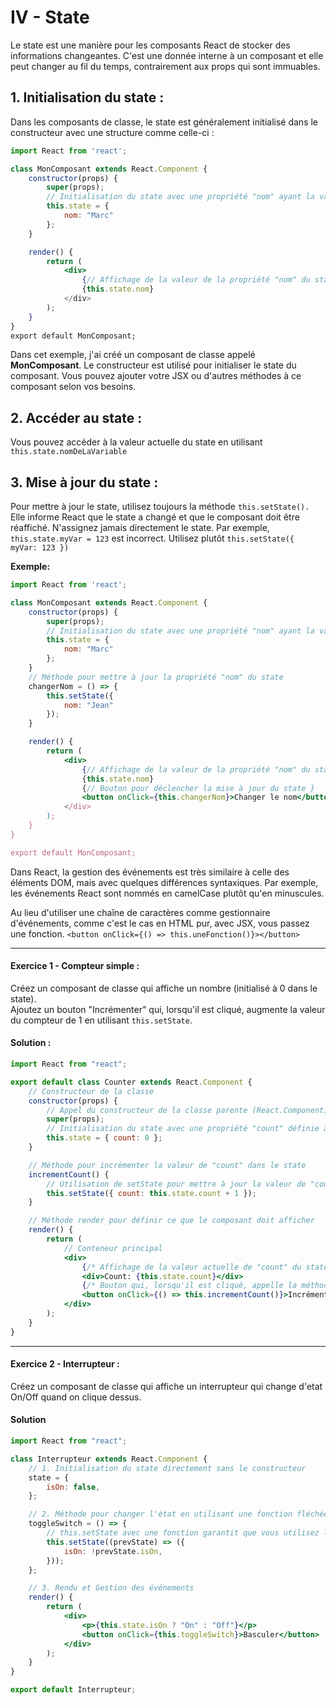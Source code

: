 # IV - State
Le state est une manière pour les composants React de stocker des informations changeantes. 
C'est une donnée interne à un composant et elle peut changer au fil du temps, contrairement aux props qui sont immuables.

## 1. Initialisation du state :
Dans les composants de classe, le state est généralement initialisé dans le constructeur avec une structure comme celle-ci :
```jsx
import React from 'react';

class MonComposant extends React.Component {
    constructor(props) {
        super(props);
        // Initialisation du state avec une propriété "nom" ayant la valeur "Marc"
        this.state = {
            nom: "Marc"
        };
    }

    render() {
        return (
            <div>
                {// Affichage de la valeur de la propriété "nom" du state }
                {this.state.nom}
            </div>
        );
    }
}
export default MonComposant;
```
Dans cet exemple, j'ai créé un composant de classe appelé **MonComposant**. Le constructeur est utilisé pour initialiser le state du composant. 
Vous pouvez ajouter votre JSX ou d'autres méthodes à ce composant selon vos besoins.

## 2. Accéder au state :  
Vous pouvez accéder à la valeur actuelle du state en utilisant `this.state.nomDeLaVariable`    
    
## 3. Mise à jour du state :  
Pour mettre à jour le state, utilisez toujours la méthode `this.setState().` 
Elle informe React que le state a changé et que le composant doit être réaffiché.
N'assignez jamais directement le state. Par exemple, `this.state.myVar = 123` est incorrect. 
Utilisez plutôt `this.setState({ myVar: 123 })`  

**Exemple:**

```jsx
import React from 'react';

class MonComposant extends React.Component {
    constructor(props) {
        super(props);
        // Initialisation du state avec une propriété "nom" ayant la valeur "Marc"
        this.state = {
            nom: "Marc"
        };
    }
    // Méthode pour mettre à jour la propriété "nom" du state
    changerNom = () => {
        this.setState({
            nom: "Jean"
        });
    }

    render() {
        return (
            <div>
                {// Affichage de la valeur de la propriété "nom" du state }
                {this.state.nom}
                {// Bouton pour déclencher la mise à jour du state }
                <button onClick={this.changerNom}>Changer le nom</button>
            </div>
        );
    }
}

export default MonComposant;
```

Dans React, la gestion des événements est très similaire à celle des éléments DOM, mais avec quelques différences syntaxiques. 
Par exemple, les événements React sont nommés en camelCase plutôt qu'en minuscules.

Au lieu d'utiliser une chaîne de caractères comme gestionnaire d'événements, 
comme c'est le cas en HTML pur, avec JSX, vous passez une fonction.
`<button onClick={() => this.uneFonction()}></button> `

---

#### Exercice 1 - Compteur simple :

Créez un composant de classe qui affiche un nombre (initialisé à 0 dans le state).  
Ajoutez un bouton "Incrémenter" qui, lorsqu'il est cliqué, augmente la valeur du compteur de 1 en utilisant `this.setState`.


#### Solution :
```jsx
import React from "react";

export default class Counter extends React.Component {
    // Constructeur de la classe
    constructor(props) {
        // Appel du constructeur de la classe parente (React.Component) avec les props
        super(props);
        // Initialisation du state avec une propriété "count" définie à 0
        this.state = { count: 0 };
    }

    // Méthode pour incrémenter la valeur de "count" dans le state
    incrementCount() {
        // Utilisation de setState pour mettre à jour la valeur de "count" en l'augmentant de 1
        this.setState({ count: this.state.count + 1 });
    }

    // Méthode render pour définir ce que le composant doit afficher
    render() {
        return (
            // Conteneur principal
            <div>
                {/* Affichage de la valeur actuelle de "count" du state*/}
                <div>Count: {this.state.count}</div>
                {/* Bouton qui, lorsqu'il est cliqué, appelle la méthode incrementCount pour augmenter le compteur*/}
                <button onClick={() => this.incrementCount()}>Incrémenter</button>
            </div>
        );
    }
}
```
---
#### Exercice 2 - Interrupteur :

Créez un composant de classe qui affiche un interrupteur qui change d'etat On/Off quand on clique dessus.

#### Solution
```jsx
import React from "react";

class Interrupteur extends React.Component {
    // 1. Initialisation du state directement sans le constructeur
    state = {
        isOn: false,
    };

    // 2. Méthode pour changer l'état en utilisant une fonction fléchée
    toggleSwitch = () => {
        // this.setState avec une fonction garantit que vous utilisez l'état le plus récent pour calculer la nouvelle valeur.
        this.setState((prevState) => ({
            isOn: !prevState.isOn,
        }));
    };

    // 3. Rendu et Gestion des événements
    render() {
        return (
            <div>
                <p>{this.state.isOn ? "On" : "Off"}</p>
                <button onClick={this.toggleSwitch}>Basculer</button>
            </div>
        );
    }
}

export default Interrupteur;
```